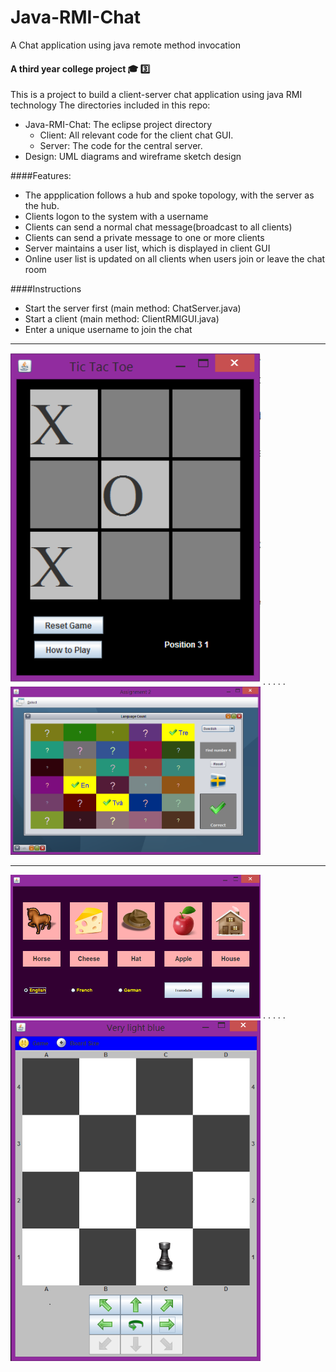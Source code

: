 # Java-RMI-Chat
A Chat application using java remote method invocation

#### A third year college project :mortar_board: :three:  

This is a project to build a client-server chat application using java RMI technology
The directories included in this repo:  
* Java-RMI-Chat: The eclipse project directory  
	- Client: All relevant code for the client chat GUI.  
	- Server: The code for the central server.  
* Design: UML diagrams and wireframe sketch design 

####Features:  
- The appplication follows a hub and spoke topology, with the server as the hub.
- Clients logon to the system with a username
- Clients can send a normal chat message(broadcast to all clients)
- Clients can send a private message to one or more clients  
- Server maintains a user list, which is displayed in client GUI
- Online user list is updated on all clients when users join or leave the chat room  

####Instructions
- Start the server first (main method: ChatServer.java)
- Start a client (main method: ClientRMIGUI.java)
- Enter a unique username to join the chat


<hr />
<img src="https://github.com/daraghwalshe/Java-GUI/blob/master/images/ttt.PNG" width="400"> . . . . . 
<img src="https://github.com/daraghwalshe/Java-GUI/blob/master/images/words.PNG" width="400">
<hr />
<img src="https://github.com/daraghwalshe/Java-GUI/blob/master/images/cheese.PNG" width="400"> . . . . . 
<img src="https://github.com/daraghwalshe/Java-GUI/blob/master/images/chess.PNG" width="400">